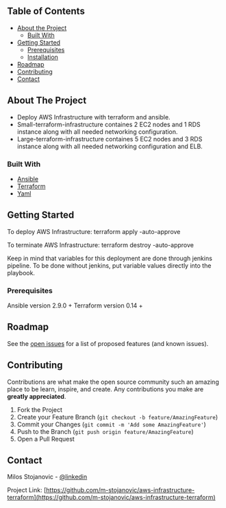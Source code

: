 <!-- TABLE OF CONTENTS -->
## Table of Contents

* [About the Project](#about-the-project)
  * [Built With](#built-with)
* [Getting Started](#getting-started)
  * [Prerequisites](#prerequisites)
  * [Installation](#installation)
* [Roadmap](#roadmap)
* [Contributing](#contributing)
* [Contact](#contact)


<!-- ABOUT THE PROJECT -->
## About The Project

* Deploy AWS Infrastructure with terraform and ansible. 
* Small-terraform-infrastructure containes 2 EC2 nodes and 1 RDS instance along with all needed networking configuration.
* Large-terraform-infrastructure containes 5 EC2 nodes and 3 RDS instance along with all needed networking configuration and ELB.

### Built With

* [Ansible](https://ansible.com)
* [Terraform](https://terraform.io)
* [Yaml](https://yaml.com)

## Getting Started

To deploy AWS Infrastructure: terraform apply -auto-approve

To terminate AWS Infrastructure: terraform destroy -auto-approve

Keep in mind that variables for this deployment are done through jenkins pipeline. To be done without jenkins, put variable values directly into the playbook.

### Prerequisites

Ansible version 2.9.0 +
Terraform version 0.14 +

<!-- ROADMAP -->
## Roadmap

See the [open issues](https://github.com/m-stojanovic/aws-infrastructure-terraform/issues) for a list of proposed features (and known issues).

<!-- CONTRIBUTING -->
## Contributing

Contributions are what make the open source community such an amazing place to be learn, inspire, and create. Any contributions you make are **greatly appreciated**.

1. Fork the Project
2. Create your Feature Branch (`git checkout -b feature/AmazingFeature`)
3. Commit your Changes (`git commit -m 'Add some AmazingFeature'`)
4. Push to the Branch (`git push origin feature/AmazingFeature`)
5. Open a Pull Request


<!-- CONTACT -->
## Contact

Milos Stojanovic - [@linkedin](https://www.linkedin.com/in/infomilosstojanovic/)

Project Link: [https://github.com/m-stojanovic/aws-infrastructure-terraform](https://github.com/m-stojanovic/aws-infrastructure-terraform)
